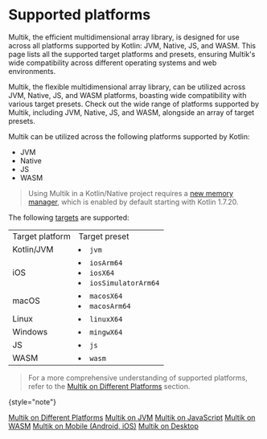 # Supported platforms

[//]: # (TODO)
<web-summary>
Multik, the efficient multidimensional array library,
is designed for use across all platforms supported by Kotlin: JVM, Native, JS, and WASM.
This page lists all the supported target platforms and presets,
ensuring Multik's wide compatibility across different operating systems and web environments.
</web-summary>

<card-summary>
Multik, the flexible multidimensional array library, can be utilized across JVM, Native, JS, and WASM platforms, boasting wide compatibility with various target presets.
</card-summary>

<link-summary>
Check out the wide range of platforms supported by Multik, including JVM,
Native, JS, and WASM, alongside an array of target presets.
</link-summary>

Multik can be utilized across the following platforms supported by Kotlin:

* JVM
* Native
* JS
* WASM

> Using Multik in a Kotlin/Native project requires
> a [new memory manager](https://kotlinlang.org/docs/native-memory-manager.html),
> which is enabled by default starting with Kotlin 1.7.20.

The following [targets](https://kotlinlang.org/docs/multiplatform-dsl-reference.html) are supported:

<table>
<tr>
    <td>
        Target platform
    </td>
    <td>
        Target preset
    </td>
</tr>
<tr>
    <td>
        Kotlin/JVM
    </td>
    <td>
        <list>
            <li>
                <code>jvm</code>
            </li>
        </list>
    </td>
</tr>

<tr>
    <td>
        iOS
    </td>
    <td>
        <list>
            <li>
                <code>iosArm64</code>
            </li>
            <li>
                <code>iosX64</code>
            </li>
            <li>
                <code>iosSimulatorArm64</code>
            </li>
        </list>
    </td>
</tr>

<tr>
    <td>
        macOS
    </td>
    <td>
        <list>
            <li>
                <code>macosX64</code>
            </li>
            <li>
                <code>macosArm64</code>
            </li>
        </list>
    </td>
</tr>

<tr>
    <td>
        Linux
    </td>
    <td>
        <list>
            <li>
                <code>linuxX64</code>
            </li>
        </list>
    </td>
</tr>

<tr>
    <td>
        Windows
    </td>
    <td>
        <list>
            <li>
                <code>mingwX64</code>
            </li>
        </list>
    </td>
</tr>

<tr>
    <td>
        JS
    </td>
    <td>
        <list>
            <li>
                <code>js</code>
            </li>
        </list>
    </td>
</tr>

<tr>
    <td>
        WASM
    </td>
    <td>
        <list>
            <li>
                <code>wasm</code>
            </li>
        </list>
    </td>
</tr>
</table>

> For a more comprehensive understanding of supported platforms, refer to
> the [Multik on Different Platforms](multik-on-different-platforms.md) section.
>
{style="note"}

<seealso>
<category ref="user-guide">
<a href="multik-on-different-platforms.md" summary="Explore Multik's compatibility and usage across various platforms">Multik on Different Platforms</a>
<a href="multik-on-JVM.md" summary="Learn about the usage and advantages of Multik on the JVM platform.">Multik on JVM</a>
<a href="multik-on-JavaScript.md" summary="Discover how Multik can enhance your JavaScript projects.">Multik on JavaScript</a>
<a href="multik-on-WASM.md" summary="Uncover the power of Multik in WebAssembly (WASM) environments.">Multik on WASM</a>
<a href="multik-on-mobile.md" summary="Find out how to leverage Multik for mobile development on Android and iOS.">Multik on Mobile (Android, iOS)</a>
<a href="multik-on-desktop.md" summary="Understand how to use Multik for desktop application development.">Multik on Desktop</a>
</category>
</seealso>
